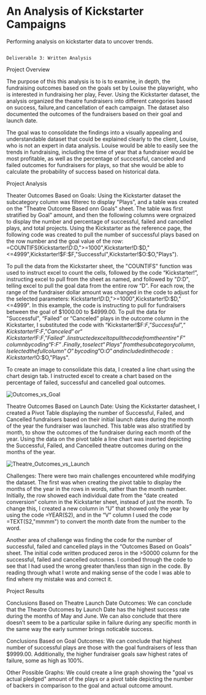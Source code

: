 # An Analysis of Kickstarter Campaigns
Performing analysis on kickstarter data to uncover trends.



                                                                     Deliverable 3: Written Analysis


Project Overview

  The purpose of this this analysis is to is to examine, in depth, the fundraising outcomes based on the goals set by Louise the playwright, who is interested in fundraising her play, Fever. Using the Kickstarter dataset, the analysis organized the theatre fundraisers into different categories based on success, failure,and cancellation of each campaign. The dataset also documented the outcomes of the fundraisers based on their goal and launch date. 

  The goal was to consolidate the findings into a visually appealing and understandable dataset that could be explained clearly to the client, Louise, who is not an expert in data analysis. Louise would be able to easily see the trends in fundraising, including the time of year that a fundraiser would be most profitable, as well as the percentage of successful, canceled and failed outcomes for fundraisers for plays, so that she would be able to calculate the probability  of success based on historical data.
 
 
Project Analysis


  Theater Outcomes Based on Goals: 
  Using the Kickstarter dataset the subcategory column was filterec to display "Plays”, and a table was created on the "Theatre Outcome Based onn Goals" sheet. The table was first stratified by Goal" amount, and then the following columns were orgnaized to display the number and percentage of successful, failed and cancelled plays, and total projects. Using the Kickstarter as the reference page, the following code was created to pull the number of successful plays based on the row number and the goal value of the row: =COUNTIFS(Kickstarter!$D:$D,">=1000",Kickstarter!D:$D,"<=4999",Kickstarter!$F:$F,"Successful",Kickstarter!$O:$O,"Plays"). 

  To pull the data from the Kickstarter sheet, the "COUNTIFS" function was used to instruct excel to count the cells, followed by  the code “Kickstarter!”, instructing excel to pull from the sheet as named, and followed by "$D:$D", telling excel to pull the goal data from the entire row “D”.  For each row, the range of the fundraiser dollar amount was changed in the code to adjust for the selected parameters: Kickstarter!$D:$D,">=1000",Kickstarter!D:$D,"<=4999". In this example, the code is instructing to pull for fundraisers between the goal of $1000.00 to $4999.00. To pull the data for "Successful", “Failed” or “Canceled” plays in the outcome column in the Kickstarter, I substituted the code with “Kickstarter!$F:$F,”Successful”, “Kickstarter!$F:$F,”Canceled” or  “Kickstarter!$F:$F,”Failed”. I instructed excel to pull the code from the entire “F” column by coding “$F:$F”. Finally, to select “Plays” from the subcategory column, I selected the full column “O” by coding”$O:$O” and included in the code: Kickstarter!$O:$O,"Plays".  

  To create an image to consolidate this data, I created a line chart using the chart design tab. I instructed excel to create a chart based on the percentage of failed, successful and cancelled goal outcomes.   

 ![Outcomes_vs_Goal](https://user-images.githubusercontent.com/112285856/187814112-1e4dcb3b-5d77-48a0-a137-26eef95d6d6c.png)
 
 
 
 
 
  Theatre Outcomes Based on Launch Date:
  Using the Kickstarter datasheet, I created a Pivot Table displaying the number of Successful, Failed, and Cancelled fundraisers based on their initial launch dates during the month of the year the fundraiser was launched. This table was also stratified by month, to show the outcomes of the fundraiser during each month of the year.  Using the data on the pivot table a line chart was inserted depicting the Successful, Failed, and Cancelled theatre outcomes during on the months of the year. 
  
![Theatre_Outcomes_vs_Launch](https://user-images.githubusercontent.com/112285856/187814141-33871939-ce8a-4ec7-a7de-48be421f07f8.png)




  Challenges:
    There were two main challenges encountered while modifying the dataset. The first was when creating the pivot table to display the months of the year in the rows in words, rather than the month number. Initially, the row showed each individual date from the “date created conversion” column in the Kickstarter sheet, instead of just the month. To change this, I created a new column  in “U” that showed only the year by using the code =YEAR(S2), and in the “V” column I used the code  =TEXT(S2,"mmmm") to convert the month date from the number to the word.  

Another area of challenge was finding the code for the number of successful, failed and cancelled plays in the “Outcomes Based on Goals” sheet. The initial code written produced zeros in the >50000 column for the successful, failed and cancelled outcomes. I combed through the code to see that I had used the wrong greater than/less than sign in the code. By reading through what I wrote and making sense of the code I was able to find where my mistake was and correct it. 


Project Results

  Conclusions Based on Theatre Launch Date Outcomes:
  We can conclude that the Theatre Outcomes by Launch Date has the highest success rate during the months of May and June. We can also conclude that there doesn’t seem to be a particular spike in failure during any specific month in the same way the early summer brings noticable success.  

  Conclusions Based on Goal Outcomes:
  We can conclude that highest number of successful plays are those with the goal fundraisers of less than $9999.00. Additionally, the higher fundraiser goals saw highest rates of failure, some as high as 100%.

  Other Possible Graphs:
  We could create a line graph showing the "goal vs actual pledged" amount of the plays or a pivot table depicting the number of backers in comparison to the goal and actual outcome amount.  
